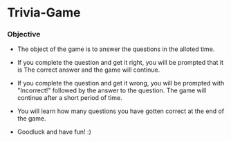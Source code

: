 # Trivia-Game

### Objective

* The object of the game is to answer the questions in the alloted time.

* If you complete the question and get it right, you will be prompted that it is
The correct answer and the game will continue.

* If you complete the question and get it wrong, you will be prompted with "Incorrect!"
followed by the answer to the question. The game will continue after a short period of 
time.

* You will learn how many questions you have gotten correct at the end of the game.

* Goodluck and have fun! :)